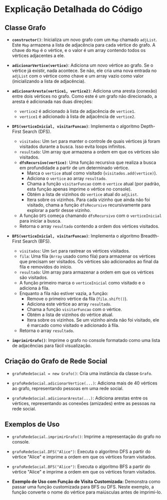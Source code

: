 # Explicação Detalhada do Código

## Classe Grafo

*   **`constructor()`**: Inicializa um novo grafo com um `Map` chamado `adjList`. Este `Map` armazena a lista de adjacência para cada vértice do grafo. A chave do `Map` é o vértice, e o valor é um array contendo todos os vértices adjacentes a ele.

*   **`adicionarVertice(vertice)`**: Adiciona um novo vértice ao grafo. Se o vértice já existir, nada acontece. Se não, ele cria uma nova entrada no `adjList` com o vértice como chave e um array vazio como valor (inicializando a lista de adjacência).

*   **`adicionarAresta(vertice1, vertice2)`**: Adiciona uma aresta (conexão) entre dois vértices no grafo. Como este é um grafo não direcionado, a aresta é adicionada nas duas direções:
    *   `vertice2` é adicionado à lista de adjacência de `vertice1`.
    *   `vertice1` é adicionado à lista de adjacência de `vertice2`.

*   **`DFS(verticeInicial, visitarFuncao)`**: Implementa o algoritmo Depth-First Search (DFS).
    *   `visitados`: Um `Set` para manter o controle de quais vértices já foram visitados durante a busca. Isso evita loops infinitos.
    *   `resultado`: Um array que armazena a ordem em que os vértices são visitados.
    *   **`dfsRecursivo(vertice)`**: Uma função recursiva que realiza a busca em profundidade a partir de um determinado vértice.
        *   Marca o `vertice` atual como visitado (`visitados.add(vertice)`).
        *   Adiciona o `vertice` ao array `resultado`.
        *   Chama a função `visitarFuncao` com o `vertice` atual (por padrão, esta função apenas imprime o vértice no console).
        *   Obtém a lista de vizinhos do `vertice` atual do `adjList`.
        *   Itera sobre os vizinhos. Para cada vizinho que ainda não foi visitado, chama a função `dfsRecursivo` recursivamente para explorar a partir desse vizinho.
    *   A função `DFS` começa chamando `dfsRecursivo` com o `verticeInicial` para iniciar a busca.
    *   Retorna o array `resultado` contendo a ordem dos vértices visitados.

*   **`BFS(verticeInicial, visitarFuncao)`**: Implementa o algoritmo Breadth-First Search (BFS).
    *   `visitados`: Um `Set` para rastrear os vértices visitados.
    *   `fila`: Uma fila (`Array` usado como fila) para armazenar os vértices que precisam ser visitados. Os vértices são adicionados ao final da fila e removidos do início.
    *   `resultado`: Um array para armazenar a ordem em que os vértices são visitados.
    *   A função primeiro marca o `verticeInicial` como visitado e o adiciona à fila.
    *   Enquanto a fila não estiver vazia, a função:
        *   Remove o primeiro vértice da fila (`fila.shift()`).
        *   Adiciona este vértice ao array `resultado`.
        *   Chama a função `visitarFuncao` com o vértice.
        *   Obtém a lista de vizinhos do vértice atual.
        *   Itera sobre os vizinhos. Se um vizinho ainda não foi visitado, ele é marcado como visitado e adicionado à fila.
    *   Retorna o array `resultado`.

*   **`imprimirGrafo()`**: Imprime o grafo no console formatado como uma lista de adjacências para fácil visualização.

## Criação do Grafo de Rede Social

*   `grafoRedeSocial = new Grafo()`: Cria uma instância da classe `Grafo`.

*   `grafoRedeSocial.adicionarVertice(...)`: Adiciona mais de 40 vértices ao grafo, representando pessoas em uma rede social.

*   `grafoRedeSocial.adicionarAresta(...)`: Adiciona arestas entre os vértices, representando as conexões (amizades) entre as pessoas na rede social.

## Exemplos de Uso

*   `grafoRedeSocial.imprimirGrafo()`: Imprime a representação do grafo no console.

*   `grafoRedeSocial.DFS("Alice")`: Executa o algoritmo DFS a partir do vértice "Alice" e imprime a ordem em que os vértices foram visitados.

*   `grafoRedeSocial.BFS("Alice")`: Executa o algoritmo BFS a partir do vértice "Alice" e imprime a ordem em que os vértices foram visitados.

*   **Exemplo de Uso com Função de Visita Customizada:** Demonstra como passar uma função customizada para BFS ou DFS. Neste exemplo, a função converte o nome do vértice para maiúsculas antes de imprimi-lo.
